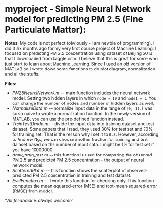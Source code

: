 # myproject - Simple Neural Network model for predicting PM 2.5 (Fine Particulate Matter):


**Notes:**
My code is not perfect (obviously - I am newbie of programming). I did it six months ago for my very first course project of Machine Learning. I focused on predicting PM 2.5 concentration using dataset of Beijing 2013 that I downloaded from kaggle.com.
I believe that this is great for some who just start to learn about Machine Learning. 
Since I used an old version of MATLAB so I wrote down some functions to do plot diagram, normalization and all the stuffs. 

**Files:**
- *PM25NeuralNetwork.m* -- main function includes the neural network model. Setting two hidden layers in which `node = 10` and `node1 = 1`. You can change the number of nodes and number of hidden layers as well.
- *NormalizeData.m* -- normalize input data in the range of `[0, 1]`. I was so so naive to wrote a normalization function. In the newly version of MATLAB, you can use the pre-defined function instead.
- *TrainTestDivide.m* -- divide the input data into training dataset and test dataset. Some papers that I read, they used 30% for test set and 70% for training set. That is the reason why I set it to `0.3`. However, according to Andrew Ng., we can choose another fraction for training and test dataset based on the number of input data. I might be 1% for test set if you have 10000000.
- *draw_train_test.m* -- this function is used for comparing the observed PM 2.5 and predicted PM 2.5 concentration - the output of neural network model.
- *ScatteredPlot.m* -- this function shows the scatterplot of observed-predicted PM 2.5 concentration in training and test dataset. 
- *EvalFunction.m* -- I wrote this function for checking only. This function computes the mean-squared-error (MSE) and root-mean-squared-error (RMSE) from model.

**All feedback is always welcome!*
